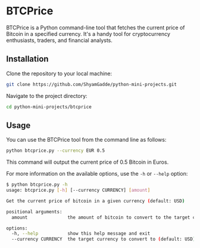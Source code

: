 # BTCPrice

BTCPrice is a Python command-line tool that fetches the current price of Bitcoin in a specified currency. It's a handy tool for cryptocurrency enthusiasts, traders, and financial analysts.

## Installation

Clone the repository to your local machine:

```bash
git clone https://github.com/ShyamGadde/python-mini-projects.git
```

Navigate to the project directory:

```bash
cd python-mini-projects/btcprice
```

## Usage

You can use the BTCPrice tool from the command line as follows:

```bash
python btcprice.py --currency EUR 0.5
```

This command will output the current price of 0.5 Bitcoin in Euros.

For more information on the available options, use the `-h` or `--help` option:

```bash
$ python btcprice.py -h
usage: btcprice.py [-h] [--currency CURRENCY] [amount]

Get the current price of bitcoin in a given currency (default: USD)

positional arguments:
  amount               the amount of bitcoin to convert to the target currency (default: 1)

options:
  -h, --help           show this help message and exit
  --currency CURRENCY  the target currency to convert to (default: USD)
```
